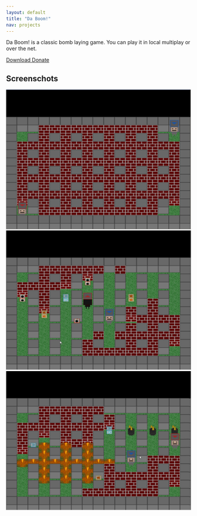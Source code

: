 ```yaml
---
layout: default
title: "Da Boom!"
nav: projects
---
```


Da Boom! is a classic bomb laying game. You can play it in local multiplay
or over the net.

<a class="btn btn-primary btn-lg" href="http://files.rioki.org/DaBoom/Daboom-0.1.0.exe">
  <span class="glyphicon glyphicon-download"></span> Download
</a>

<a class="btn btn-default btn-lg" href="https://www.paypal.com/cgi-bin/webscr?cmd=_donations&business=sean%2efarrell%40rioki%2eorg&lc=US&item_name=rioki&item_number=daboom&no_note=0&currency_code=EUR&bn=PP%2dDonationsBF%3abtn_donate_LG%2egif%3aNonHostedGuest">
  <span class="glyphicon glyphicon-heart"></span> Donate
</a>

## Screenschots

<img src="/images/DaBoom-0.1.0-sc1.jpg" class="img-responsive" alt="DaBoom 0.1.0 Screenshot 1" />
<img src="/images/DaBoom-0.1.0-sc2.jpg" class="img-responsive" alt="DaBoom 0.1.0 Screenshot 2" />
<img src="/images/DaBoom-0.1.0-sc3.jpg" class="img-responsive" alt="DaBoom 0.1.0 Screenshot 3" />



